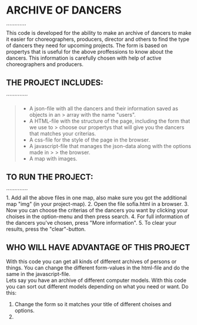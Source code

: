 
# ARCHIVE OF DANCERS  
´´´´´´´´´´´´  
    This code is developed for the ability to make an archive of dancers to make it easier for choreographers, producers, director and others to find the type of dancers they need for upcoming projects. The form is based on propertys that is useful for the above proffessions to know about the dancers. This information is carefully chosen with help of active choreographers and producers. 

## THE PROJECT INCLUDES:  
´´´´´´´´´´´´´  
 >   - A json-file with all the dancers and their information saved as objects in an > array with the name "users". 
 >   - A HTML-file with the structure of the page, including the form that we use to > choose our propertys that will give you the dancers that matches your criterias.
 >   - A css-file for the style of the page in the browser.
 >   - A javascript-file that manages the json-data along with the options made in > > the browser. 
 >   - A map with images.


## TO RUN THE PROJECT:  
´´´´´´´´´´´´´  
    1. Add all the above files in one map, also make sure you got the additional map "img" (in your project-map).
    2. Open the file sofia.html in a browser.
    3. Now you can choose the criterias of the dancers you want by clicking your choises in the option-menu and then press search.
    4. For full information of the dancers you've chosen, press "More information".
    5. To clear your results, press the "clear"-button.  


## WHO WILL HAVE ADVANTAGE OF THIS PROJECT  
With this code you can get all kinds of different archives of persons or things. You can change the different form-values in the html-file and do the same in the javascript-file.  
Lets say you have an archive of different computer models. With this code you can sort out different models depending on what you need or want. 
Do this:  
1. Change the form so it matches your title of different choises and options.
2. 


